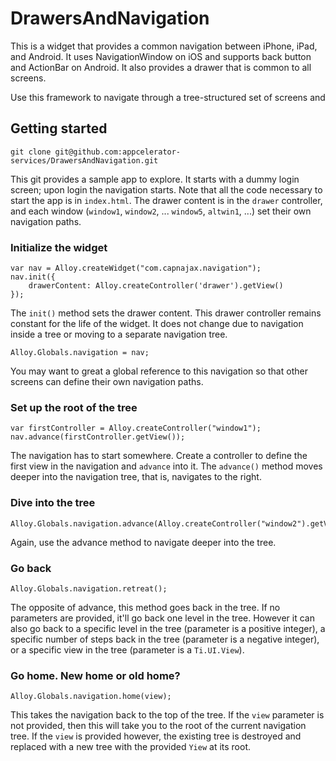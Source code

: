 DrawersAndNavigation
====================

This is a widget that provides a common navigation between iPhone, iPad, and Android. It uses NavigationWindow on iOS and supports back button and ActionBar on Android. It also provides a drawer that is common to all screens.

Use this framework to navigate through a tree-structured set of screens and 

## Getting started

	git clone git@github.com:appcelerator-services/DrawersAndNavigation.git

This git provides a sample app to explore. It starts with a dummy login screen; upon login the navigation starts. Note that all the code necessary to start the app is in `index.html`. The drawer content is in the `drawer` controller, and each window (`window1`, `window2`, ... `window5`, `altwin1`, ...) set their own navigation paths.


### Initialize the widget

	var nav = Alloy.createWidget("com.capnajax.navigation");
	nav.init({
		drawerContent: Alloy.createController('drawer').getView()
	});

The `init()` method sets the drawer content. This drawer controller remains constant for the life of the widget. It does not change due to navigation inside a tree or moving to a separate navigation tree.

	Alloy.Globals.navigation = nav;

You may want to great a global reference to this navigation so that other screens can define their own navigation paths.

### Set up the root of the tree

	var firstController = Alloy.createController("window1");
	nav.advance(firstController.getView());

The navigation has to start somewhere. Create a controller to define the first view in the navigation and `advance` into it. The `advance()` method moves deeper into the navigation tree, that is, navigates to the right.

### Dive into the tree

	Alloy.Globals.navigation.advance(Alloy.createController("window2").getView());

Again, use the advance method to navigate deeper into the tree.

### Go back

	Alloy.Globals.navigation.retreat();

The opposite of advance, this method goes back in the tree. If no parameters are provided, it'll go back one level in the tree. However it can also go back to a specific level in the tree (parameter is a positive integer), a specific number of steps back in the tree (parameter is a negative integer), or a specific view in the tree (parameter is a `Ti.UI.View`).

### Go home. New home or old home?

	Alloy.Globals.navigation.home(view);

This takes the navigation back to the top of the tree. If the `view` parameter is not provided, then this will take you to the root of the current navigation tree. If the `view` is provided however, the existing tree is destroyed and replaced with a new tree with the provided `Yiew` at its root.

